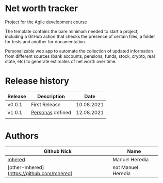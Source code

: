 # Net worth tracker

Project for the [Agile development course](https://jj.github.io/curso-tdd)

The template contains the bare minimum needed to start a project, including a 
GitHub action that checks the presence of certain files, a folder for tests and 
another for documentation.

Personalizable web app to automate the collection of updated information from 
different sources (bank accounts, pensions, funds, stock, crypto, real state, etc) 
to generate estimates of net worth over time.


# Release history
| Release | Description        | Date       |
| ------- | ------------------ | ---------- |
| v0.0.1  | First Release      | 10.08.2021 |
| v1.0.1  | [Personas](./personas.md) defined   | 12.08.2021 |
|         |                    |            |

# Authors

| Github Nick                                 | Name                  |
| ------------------------------------------- | --------------------- |
| [mhered](https://github.com/mhered)         | Manuel Heredia        |
| [other-mhered] (https://github.com/mhered)  | not Manuel Heredia    |
